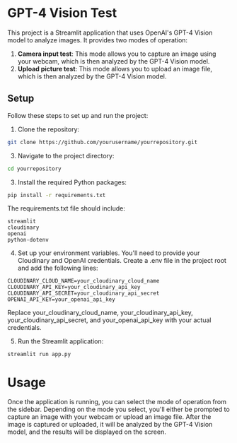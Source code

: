 # GPT-4 Vision Test

This project is a Streamlit application that uses OpenAI's GPT-4 Vision model to analyze images. It provides two modes of operation: 

1. **Camera input test**: This mode allows you to capture an image using your webcam, which is then analyzed by the GPT-4 Vision model.
2. **Upload picture test**: This mode allows you to upload an image file, which is then analyzed by the GPT-4 Vision model.

## Setup

Follow these steps to set up and run the project:

1. Clone the repository:

```bash
git clone https://github.com/yourusername/yourrepository.git
```
3. Navigate to the project directory:

```bash
cd yourrepository
```

3. Install the required Python packages:
```bash
pip install -r requirements.txt
```
The requirements.txt file should include:
```
streamlit
cloudinary
openai
python-dotenv
```
4. Set up your environment variables. You'll need to provide your Cloudinary and OpenAI credentials. Create a .env file in the project root and add the following lines:
```
CLOUDINARY_CLOUD_NAME=your_cloudinary_cloud_name
CLOUDINARY_API_KEY=your_cloudinary_api_key
CLOUDINARY_API_SECRET=your_cloudinary_api_secret
OPENAI_API_KEY=your_openai_api_key
```

Replace your_cloudinary_cloud_name, your_cloudinary_api_key, your_cloudinary_api_secret, and your_openai_api_key with your actual credentials.

5. Run the Streamlit application:
```
streamlit run app.py
```
# Usage
Once the application is running, you can select the mode of operation from the sidebar. Depending on the mode you select, you'll either be prompted to capture an image with your webcam or upload an image file. After the image is captured or uploaded, it will be analyzed by the GPT-4 Vision model, and the results will be displayed on the screen.

